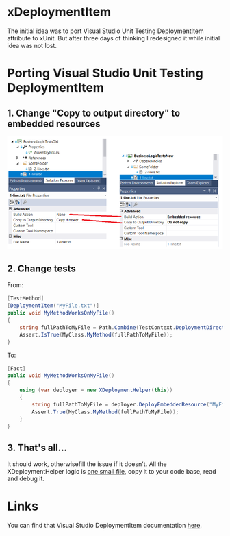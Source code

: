 ﻿# xDeploymentItem

The initial idea was to port Visual Studio Unit Testing DeploymentItem attribute to xUnit.
But after three days of thinking I redesigned it while initial idea was not lost.

# Porting Visual Studio Unit Testing DeploymentItem
## 1. Change "Copy to output directory" to embedded resources
![Change to embedded resource](./images/change-to-embedded-resources.png)
## 2. Change tests
From:
```csharp
[TestMethod]
[DeploymentItem("MyFile.txt")]
public void MyMethodWorksOnMyFile()
{
	string fullPathToMyFile = Path.Combine(TestContext.DeploymentDirectory, "MyFile.txt");
	Assert.IsTrue(MyClass.MyMethod(fullPathToMyFile));
}
```
To:
```csharp
[Fact]
public void MyMethodWorksOnMyFile()
{
	using (var deployer = new XDeploymentHelper(this))
	{
		string fullPathToMyFile = deployer.DeployEmbeddedResource("MyFile.txt");
		Assert.True(MyClass.MyMethod(fullPathToMyFile));
	}
}
```
## 3. That's all...
It should work, otherwisefill the issue if it doesn't.
All the XDeploymentHelper logic is [one small file](./src/xDeploymentItem/XDeploymentHelper.cs), copy it to your code base, read and debug it.

# Links

You can find that Visual Studio DeploymentItem documentation
[here](https://docs.microsoft.com/en-us/dotnet/api/microsoft.visualstudio.testtools.unittesting.deploymentitemattribute?view=mstest-net-1.2.0).


